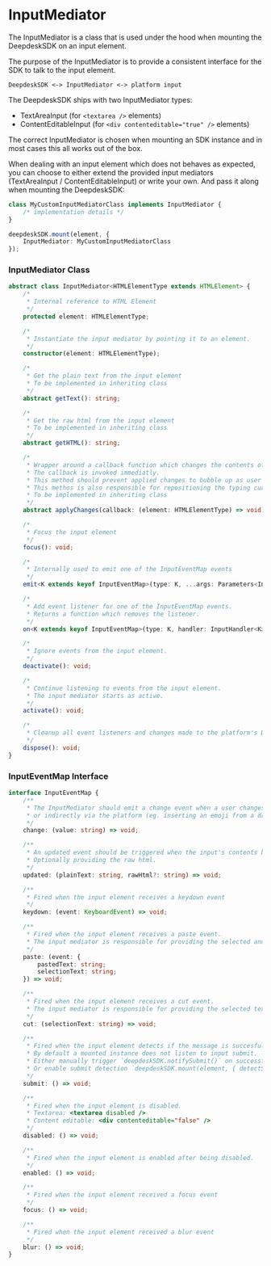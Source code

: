 # InputMediator

The InputMediator is a class that is used under the hood when mounting the DeepdeskSDK on an input element.

The purpose of the InputMediator is to provide a consistent interface for the SDK to talk to the input element.

```
DeepdeskSDK <-> InputMediator <-> platform input
```

The DeepdeskSDK ships with two InputMediator types:
 * TextAreaInput (for `<textarea />` elements)
 * ContentEditableInput (for `<div contenteditable="true" />` elements)

The correct InputMediator is chosen when mounting an SDK instance and in most cases this all works out of the box.

When dealing with an input element which does not behaves as expected, you can choose to either extend the provided input mediators (TextAreaInput / ContentEditableInput) or write your own. And pass it along when mounting the DeepdeskSDK:

```ts
class MyCustomInputMediatorClass implements InputMediator {
    /* implementation details */
}

deepdeskSDK.mount(element, {
    InputMediator: MyCustomInputMediatorClass
});
```

### InputMediator Class

```ts
abstract class InputMediator<HTMLElementType extends HTMLElement> {
    /*
     * Internal reference to HTML Element
     */
    protected element: HTMLElementType;

    /*
     * Instantiate the input mediator by pointing it to an element.
     */
    constructor(element: HTMLElementType);

    /*
     * Get the plain text from the input element
     * To be implemented in inheriting class
     */
    abstract getText(): string;

    /*
     * Get the raw html from the input element
     * To be implemented in inheriting class
     */
    abstract getHTML(): string;

    /*
     * Wrapper around a callback function which changes the contents of the input element.
     * The callback is invoked immediatly.
     * This method should prevent applied changes to bubble up as user changes.
     * This methos is also responsible for repositioning the typing cursor.
     * To be implemented in inheriting class
     */
    abstract applyChanges(callback: (element: HTMLElementType) => void): void;

    /*
     * Focus the input element
     */
    focus(): void;

    /*
     * Internally used to emit one of the InputEventMap events
     */
    emit<K extends keyof InputEventMap>(type: K, ...args: Parameters<InputEventMap[K]>): void;

    /*
     * Add event listener for one of the InputEventMap events.
     * Returns a function which removes the listener.
     */
    on<K extends keyof InputEventMap>(type: K, handler: InputHandler<K>): void;

    /*
     * Ignore events from the input element.
     */
    deactivate(): void;

    /*
     * Continue listening to events from the input element.
     * The input mediator starts as active.
     */
    activate(): void;

    /*
     * Cleanup all event listeners and changes made to the platform's DOM.
     */
    dispose(): void;
}
```

### InputEventMap Interface

```ts
interface InputEventMap {
    /**
     * The InputMediator should emit a change event when a user changes the input directly
     * or indirectly via the platform (eg. inserting an emoji from a dropdown).
     */
    change: (value: string) => void;

    /**
     * An updated event should be triggered when the input's contents has changed.
     * Optionally providing the raw html.
     */
    updated: (plainText: string, rawHtml?: string) => void;

    /**
     * Fired when the input element receives a keydown event
     */
    keydown: (event: KeyboardEvent) => void;

    /**
     * Fired when the input element receives a paste event.
     * The input mediator is responsible for providing the selected and pasted texts.
     */
    paste: (event: {
        pastedText: string;
        selectionText: string;
    }) => void;

    /**
     * Fired when the input element receives a cut event.
     * The input mediator is responsible for providing the selected text.
     */
    cut: (selectionText: string) => void;

    /**
     * Fired when the input element detects if the message is succesfully submitted.
     * By default a mounted instance does not listen to input submit.
     * Either manually trigger `deepdeskSDK.notifySubmit()` on successful submit. (Preferred)
     * Or enable submit detection `deepdeskSDK.mount(element, { detectSubmit: true })`
     */
    submit: () => void;

    /**
     * Fired when the input element is disabled.
     * Textarea: <textarea disabled />
     * Content editable: <div contenteditable="false" />
     */
    disabled: () => void;

    /**
     * Fired when the input element is enabled after being disabled.
     */
    enabled: () => void;

    /**
     * Fired when the input element received a focus event
     */
    focus: () => void;

    /**
     * Fired when the input element received a blur event
     */
    blur: () => void;
}
```